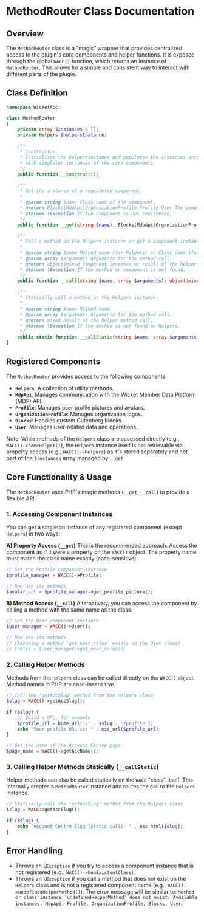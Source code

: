 # MethodRouter Class Documentation

## Overview
The `MethodRouter` class is a "magic" wrapper that provides centralized access to the plugin's core components and helper functions. It is exposed through the global `WACC()` function, which returns an instance of `MethodRouter`. This allows for a simple and consistent way to interact with different parts of the plugin.

## Class Definition
```php
namespace WicketAcc;

class MethodRouter
{
    private array $instances = [];
    private Helpers $helpersInstance;

    /**
     * Constructor.
     * Initializes the helpersInstance and populates the instances array
     * with singleton instances of the core components.
     */
    public function __construct();

    /**
     * Get the instance of a registered component.
     *
     * @param string $name Class name of the component.
     * @return Blocks|MdpApi|OrganizationProfile|Profile|User The component instance.
     * @throws \Exception If the component is not registered.
     */
    public function __get(string $name): Blocks|MdpApi|OrganizationProfile|Profile|User;

    /**
     * Call a method on the Helpers instance or get a component instance.
     *
     * @param string $name Method name (for Helpers) or Class name (for component).
     * @param array $arguments Arguments for the method call.
     * @return object|mixed Component instance or result of the helper method call.
     * @throws \Exception If the method or component is not found.
     */
    public function __call(string $name, array $arguments): object|mixed;

    /**
     * Statically call a method on the Helpers instance.
     *
     * @param string $name Method name.
     * @param array $arguments Arguments for the method call.
     * @return mixed Result of the helper method call.
     * @throws \Exception If the method is not found on Helpers.
     */
    public static function __callStatic(string $name, array $arguments): mixed;
}
```

## Registered Components
The `MethodRouter` provides access to the following components:

- **`Helpers`**: A collection of utility methods.
- **`MdpApi`**: Manages communication with the Wicket Member Data Platform (MDP) API.
- **`Profile`**: Manages user profile pictures and avatars.
- **`OrganizationProfile`**: Manages organization logos.
- **`Blocks`**: Handles custom Gutenberg blocks.
- **`User`**: Manages user-related data and operations.

Note: While methods of the `Helpers` class are accessed directly (e.g., `WACC()->someHelper()`), the `Helpers` instance itself is not retrievable via property access (e.g., `WACC()->Helpers`) as it's stored separately and not part of the `$instances` array managed by `__get`.

## Core Functionality & Usage
The `MethodRouter` uses PHP's magic methods (`__get`, `__call`) to provide a flexible API.

### 1. Accessing Component Instances
You can get a singleton instance of any registered component (except `Helpers`) in two ways:

**A) Property Access (`__get`)**
This is the recommended approach. Access the component as if it were a property on the `WACC()` object. The property name must match the class name exactly (case-sensitive).

```php
// Get the Profile component instance
$profile_manager = WACC()->Profile;

// Now use its methods
$avatar_url = $profile_manager->get_profile_picture();
```

**B) Method Access (`__call`)**
Alternatively, you can access the component by calling a method with the same name as the class.

```php
// Get the User component instance
$user_manager = WACC()->User();

// Now use its methods
// (Assuming a method 'get_user_roles' exists on the User class)
// $roles = $user_manager->get_user_roles();
```

### 2. Calling Helper Methods
Methods from the `Helpers` class can be called directly on the `WACC()` object. Method names in PHP are case-insensitive.

```php
// Call the 'getAccSlug' method from the Helpers class
$slug = WACC()->getAccSlug();

if ($slug) {
    // Build a URL, for example
    $profile_url = home_url('/' . $slug . '/profile');
    echo "Your profile URL is: " . esc_url($profile_url);
}

// Get the name of the Account Centre page
$page_name = WACC()->getAccName();
```

### 3. Calling Helper Methods Statically (`__callStatic`)
Helper methods can also be called statically on the `WACC` "class" itself. This internally creates a `MethodRouter` instance and routes the call to the `Helpers` instance.

```php
// Statically call the 'getAccSlug' method from the Helpers class
$slug = WACC::getAccSlug();

if ($slug) {
    echo "Account Centre Slug (static call): " . esc_html($slug);
}
```

## Error Handling
- Throws an `\Exception` if you try to access a component instance that is not registered (e.g., `WACC()->NonExistentClass`).
- Throws an `\Exception` if you call a method that does not exist on the `Helpers` class and is not a registered component name (e.g., `WACC()->undefinedHelperMethod()`). The error message will be similar to: `Method or class instance 'undefinedHelperMethod' does not exist. Available instances: MdpApi, Profile, OrganizationProfile, Blocks, User`.
